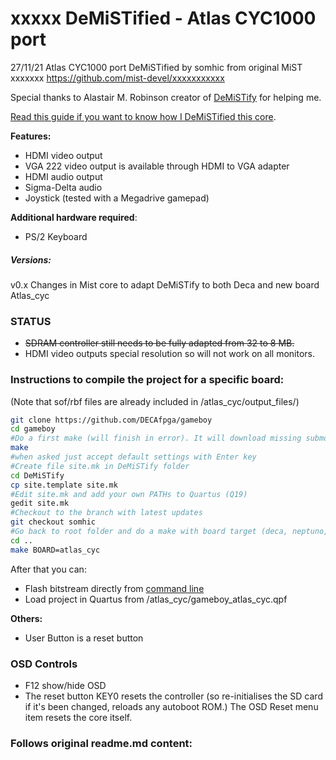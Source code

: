 # xxxxx DeMiSTified - Atlas CYC1000 port

27/11/21 Atlas CYC1000 port DeMiSTified by somhic from original MiST xxxxxxx https://github.com/mist-devel/xxxxxxxxxxx

Special thanks to Alastair M. Robinson creator of [DeMiSTify](https://github.com/robinsonb5/DeMiSTify) for helping me. 

[Read this guide if you want to know how I DeMiSTified this core](https://github.com/DECAfpga/DECA_board/tree/main/Tutorials/DeMiSTify).

**Features:**

* HDMI video output
* VGA 222 video output is available through HDMI to VGA adapter
* HDMI audio output
* Sigma-Delta audio
* Joystick (tested with a Megadrive gamepad)

**Additional hardware required**:

- PS/2 Keyboard 

##### Versions:

v0.x Changes in Mist core to adapt DeMiSTify to both Deca and new board Atlas_cyc

### STATUS

* ~~SDRAM controller still needs to be fully adapted from 32 to 8 MB.~~
* HDMI video outputs special resolution so will not work on all monitors. 



### Instructions to compile the project for a specific board:

(Note that sof/rbf files are already included in /atlas_cyc/output_files/)

```sh
git clone https://github.com/DECAfpga/gameboy
cd gameboy
#Do a first make (will finish in error). It will download missing submodules 
make
#when asked just accept default settings with Enter key
#Create file site.mk in DeMiSTify folder 
cd DeMiSTify
cp site.template site.mk
#Edit site.mk and add your own PATHs to Quartus (Q19)
gedit site.mk
#Checkout to the branch with latest updates
git checkout somhic
#Go back to root folder and do a make with board target (deca, neptuno, uareloaded, atlas_cyc). If not specified it will compile for all targets.
cd ..
make BOARD=atlas_cyc
```

After that you can:

* Flash bitstream directly from [command line](https://github.com/DECAfpga/DECA_binaries#flash-bitstream-to-fgpa-with-quartus)
* Load project in Quartus from /atlas_cyc/gameboy_atlas_cyc.qpf

**Others:**

* User Button is a reset button

### OSD Controls

* F12 show/hide OSD 
* The reset button KEY0 resets the controller (so re-initialises the SD card if it's been changed, reloads any autoboot ROM.) The OSD Reset menu item resets the core itself.

### Follows original readme.md content:

